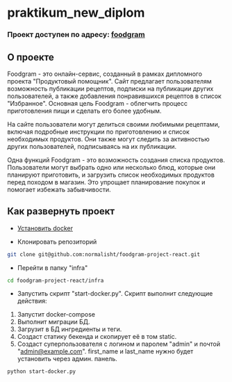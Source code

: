 # praktikum_new_diplom

### Проект доступен по адресу: [foodgram](https://foodgram-final.ddns.net)

## О проекте
Foodgram - это онлайн-сервис, 
созданный в рамках дипломного проекта "Продуктовый помощник". 
Сайт предлагает пользователям возможность публикации рецептов, 
подписки на публикации других пользователей, 
а также добавления понравившихся рецептов в список "Избранное". 
Основная цель Foodgram - облегчить процесс приготовления пищи 
и сделать его более удобным.

На сайте пользователи могут делиться своими любимыми рецептами, 
включая подробные инструкции по приготовлению и список необходимых продуктов. 
Они также могут следить за активностью других пользователей, 
подписываясь на их публикации.

Одна функций Foodgram - это возможность создания списка продуктов. 
Пользователи могут выбрать одно или несколько блюд, 
которые они планируют приготовить, 
и загрузить список необходимых продуктов перед походом в магазин. 
Это упрощает планирование покупок и помогает избежать забывчивости.

## Как развернуть проект

* [Установить docker](https://docs.docker.com/compose/install/)


* Клонировать репозиторий
```bash
git clone git@github.com:normalisht/foodgram-project-react.git
```

* Перейти в папку "infra"
```bash
cd foodgram-project-react/infra
```

* Запустить скрипт "start-docker.py".
Скрипт выполнит следующие действия:
1) Запустит docker-compose
2) Выполнит миграции БД.
3) Загрузит в БД ингредиенты и теги.
4) Создаст статику бекенда и скопирует её в том static.
5) Создаст суперпользователя с логином и паролем
"admin" и почтой "admin@example.com". first_name и last_name
нужно будет установить через админ. панель.
```bash
python start-docker.py
```